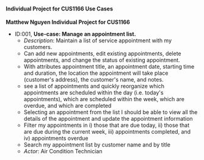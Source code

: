 #### Individual Project for CUS1166 Use Cases
**Matthew Nguyen Individual Project for CUS1166**
- ID:001, **Use-case: Manage an appointment list.**
  - _Description_: Maintain a list of service appointment with my customers.
  - Can add new appointments, edit existing appointments, delete appointments, and change the status of existing appointment.
  - With attributes appointment title, an appointment date, starting time and duration, the location the appointment will take place (customer's address), the customer's name, and notes.
  - see a list of appointments and quickly reorganize which appointments are scheduled within the day (i.e. today's appointments), which are scheduled within the week, which are overdue, and which are completed
  - Selecting an appointment from the list I should be able to view all the details of the appointment and update the appointment information
  - Filter my appointments in i) those that are due today, ii) those that are due during the current week, iii) appointments completed, and iv) appointments overdue
  - Search my appointment list by customer name and by title
  - _Actor_: Air Condition Technician
